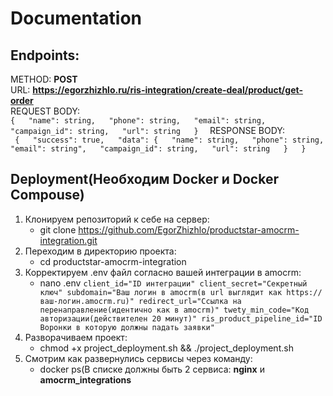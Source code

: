 # Documentation

## Endpoints:  
  METHOD: **POST**  
  URL: **https://egorzhizhlo.ru/ris-integration/create-deal/product/get-order**  
    REQUEST BODY:  
    ```
    {  
      "name": string,  
      "phone": string,  
      "email": string,  
      "campaign_id": string,  
      "url": string  
    }  
    ```
    RESPONSE BODY:  
    ```
    {  
      "success": true,  
      "data": {  
        "name": string,  
        "phone": string,  
        "email": string",  
        "campaign_id": string,  
        "url": string  
      }  
    }```

## Deployment(Необходим Docker и Docker Compouse)
  1. Клонируем репозиторий к себе на сервер:
     - git clone https://github.com/EgorZhizhlo/productstar-amocrm-integration.git
  2. Переходим в директорию проекта:
     - cd productstar-amocrm-integration
  3. Корректируем .env файл согласно вашей интеграции в amocrm:
     - nano .env
    ```
      client_id="ID интеграции"
      client_secret="Секретный ключ"
      subdomain="Ваш логин в amocrm(в url выглядит как https://ваш-логин.amocrm.ru)"
      redirect_url="Ссылка на перенаправление(идентично как в amocrm)"
      twety_min_code="Код авторизации(действителен 20 минут)"
      ris_product_pipeline_id="ID Воронки в которую должны падать заявки"
    ```
  4. Разворачиваем проект:
     - chmod +x project_deployment.sh && ./project_deployment.sh
  5. Смотрим как развернулись сервисы через команду:
     - docker ps(В списке должны быть 2 сервиса: **nginx** и **amocrm_integrations**

     
